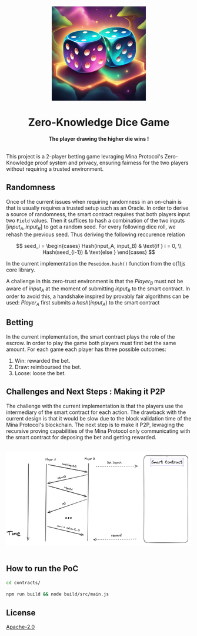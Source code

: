 <div align="center">
<br>
<img style="align: center" src="./logo.png" height=256/>
<h1>Zero-Knowledge Dice Game</h1>
<strong>The player drawing the higher die wins !</strong>
</div>
<br>

This project is a 2-player betting game levraging Mina Protocol's Zero-Knowledge proof system and privacy, ensuring fairness for the two players without requiring a trusted environment. 

## Randomness 
Once of the current issues when requiring randomness in an on-chain is that is usually requires a trusted setup such as an Oracle. In order to derive a source of randomness, the smart contract requires that both players input two `Field` values. Then it suffices to hash a combination of the two inputs $[input_A, input_B]$ to get a random seed. For every following dice roll, we rehash the previous seed. Thus deriving the following reccurence relation 

$$
seed_i = 
\begin{cases} 
Hash(input_A, input_B) & \text{if } i = 0, \\
Hash(seed_{i-1}) & \text{else } 
\end{cases}
$$ 

In the current implementation the `Poseidon.hash()` function from the o(1)js core library. 

A challenge in this zero-trust environment is that the $Player_B$ must not be aware of $input_A$ at the moment of submitting $input_B$ to the smart contract. In order to avoid this, a handshake inspired by provably fair algorithms can be used: $Player_A$ first submits a $hash(input_A)$ to the smart contract 

## Betting
In the current implementation, the smart contract plays the role of the escrow. In order to play the game both players must first bet the same amount. For each game each player has three possible outcomes:
1. Win: rewarded the bet.
2. Draw: reimboursed the bet.
3. Loose: loose the bet.

## Challenges and Next Steps : Making it P2P
The challenge with the current implementation is that the players use the intermediary of the smart contract for each action. The drawback with the current design is that it would be slow due to the block validation time of the Mina Protocol's blockchain. The next step is to make it P2P, levraging the recursive proving capabilities of the Mina Protocol only communicating with the smart contract for deposing the bet and getting rewarded.

<div align="center">
<br>
<img style="align: center" src="./p2p.png" height=256/>
</div>
<br>

## How to run the PoC

```sh
cd contracts/
```

```sh
npm run build && node build/src/main.js  
```



## License

[Apache-2.0](LICENSE)
